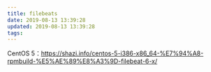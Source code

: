 ```yaml
---
title: filebeats
date: 2019-08-13 13:39:28
updated: 2019-08-13 13:39:28
tags:
---
```


CentOS 5：https://shazi.info/centos-5-i386-x86_64-%E7%94%A8-rpmbuild-%E5%AE%89%E8%A3%9D-filebeat-6-x/